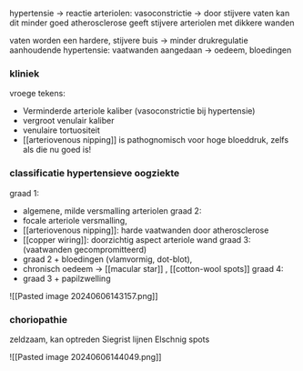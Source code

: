 hypertensie -> reactie arteriolen: vasoconstrictie -> door stijvere vaten kan dit minder goed
atherosclerose geeft stijvere arteriolen met dikkere wanden

vaten worden een hardere, stijvere buis -> minder drukregulatie
aanhoudende hypertensie: vaatwanden aangedaan -> oedeem, bloedingen

### kliniek

vroege tekens:
- Verminderde arteriole kaliber (vasoconstrictie bij hypertensie)
- vergroot venulair kaliber
- venulaire tortuositeit
- [[arteriovenous nipping]] is pathognomisch voor hoge bloeddruk, zelfs als die nu goed is!
### classificatie hypertensieve oogziekte
graad 1: 
- algemene, milde versmalling arteriolen
graad 2: 
- focale arteriole versmalling, 
- [[arteriovenous nipping]]: harde vaatwanden door atherosclerose 
- [[copper wiring]]: doorzichtig aspect arteriole wand
graad 3: (vaatwanden gecompromitteerd)
- graad 2 + bloedingen (vlamvormig, dot-blot), 
- chronisch oedeem -> [[macular star]] , [[cotton-wool spots]]
graad 4: 
- graad 3 + papilzwelling


![[Pasted image 20240606143157.png]]

### choriopathie
zeldzaam, kan optreden
Siegrist lijnen
Elschnig spots

![[Pasted image 20240606144049.png]]